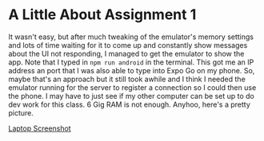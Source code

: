 # A Little About Assignment 1

It wasn't easy, but after much tweaking of the emulator's memory settings and lots of time waiting for it to come up and constantly show messages about the UI not responding, I managed to get the emulator to show the app. Note that I typed in `npm run android` in the terminal. This got me an IP address an port that I was also able to type into Expo Go on my phone. So, maybe that's an approach but it still took awhile and I think I needed the emulator running for the server to register a connection so I could then use the phone. I may have to just see if my other computer can be set up to do dev work for this class. 6 Gig RAM is not enough. Anyhoo, here's a pretty picture.

[Laptop Screenshot](Assignment1/images/laptop-screenshot.png)
